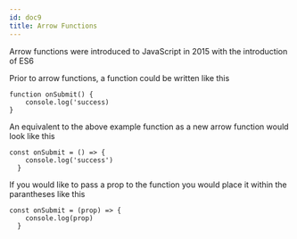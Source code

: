 ```yaml
---
id: doc9
title: Arrow Functions
---
```


Arrow functions were introduced to JavaScript in 2015 with the introduction of ES6

Prior to arrow functions, a function could be written like this
```
function onSubmit() {
    console.log('success)
}
```

An equivalent to the above example function as a new arrow function would look like this
```
const onSubmit = () => {
    console.log('success')
  }
```

If you would like to pass a prop to the function you would place it within the parantheses like this
```
const onSubmit = (prop) => {
    console.log(prop)
  }
```


